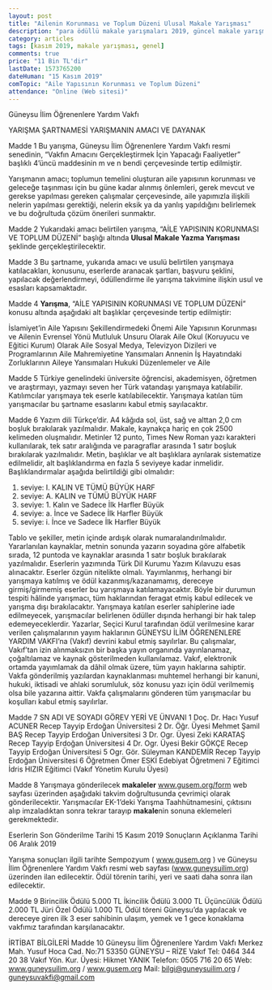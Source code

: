```yaml
---
layout: post
title: "Ailenin Korunması ve Toplum Düzeni Ulusal Makale Yarışması"
description: "para ödüllü makale yarışmaları 2019, güncel makale yarışması 2019"
category: articles
tags: [kasım 2019, makale yarışması, genel]
comments: true
price: "11 Bin TL'dir"
lastDate: 1573765200
dateHuman: "15 Kasım 2019"
comTopic: "Aile Yapısının Korunması ve Toplum Düzeni"
attendance: "Online (Web sitesi)"
---
```


Güneysu İlim Öğrenenlere Yardım Vakfı  

YARIŞMA ŞARTNAMESİ
YARIŞMANIN AMACI VE DAYANAK

Madde 1
Bu yarışma, Güneysu İlim Öğrenenlere Yardım Vakfı resmi senedinin, “Vakfın Amacını Gerçekleştirmek İçin Yapacağı Faaliyetler” başlıklı 4’üncü maddesinin m ve n bendi çerçevesinde tertip edilmiştir.

Yarışmanın amacı; toplumun temelini oluşturan aile yapısının korunması ve geleceğe taşınması için bu güne kadar alınmış önlemleri, gerek mevcut ve gerekse yapılması gereken çalışmalar çerçevesinde, aile yapımızla ilişkili nelerin yapılması gerektiği, nelerin eksik ya da yanlış yapıldığını belirlemek ve bu doğrultuda çözüm önerileri sunmaktır.

Madde 2
Yukarıdaki amacı belirtilen yarışma, “AİLE YAPISININ KORUNMASI VE TOPLUM DÜZENİ”  başlığı altında **Ulusal Makale Yazma Yarışması** şeklinde gerçekleştirilecektir.

Madde 3
Bu şartname, yukarıda amacı ve usulü belirtilen yarışmaya katılacakları, konusunu, eserlerde aranacak şartları, başvuru şeklini, yapılacak değerlendirmeyi, ödüllendirme ile yarışma takvimine ilişkin usul ve esasları kapsamaktadır.

Madde 4
**Yarışma**, “AİLE YAPISININ KORUNMASI VE TOPLUM DÜZENİ” konusu altında aşağıdaki alt başlıklar çerçevesinde tertip edilmiştir:

İslamiyet’in Aile Yapısını Şekillendirmedeki Önemi
Aile Yapısının Korunması ve Ailenin Evrensel Yönü
Mutluluk Unsuru Olarak Aile
Okul (Koruyucu ve Eğitici Kurum) Olarak Aile
Sosyal Medya, Televizyon Dizileri ve Programlarının Aile Mahremiyetine Yansımaları
Annenin İş Hayatındaki Zorluklarının Aileye Yansımaları
Hukuki Düzenlemeler ve Aile

Madde 5
Türkiye genelindeki üniversite öğrencisi, akademisyen, öğretmen ve araştırmayı, yazmayı seven her Türk vatandaşı yarışmaya katılabilir.
Katılımcılar yarışmaya tek eserle katılabilecektir.
Yarışmaya katılan tüm yarışmacılar bu şartname esaslarını kabul etmiş sayılacaktır.

Madde 6
Yazım dili Türkçe’dir.
A4 kâğıda sol, üst, sağ ve alttan 2,0 cm boşluk bırakılarak yazılmalıdır. Makale, kaynakça hariç en çok 2500 kelimeden oluşmalıdır.
Metinler 12 punto, Times New Roman yazı karakteri kullanılarak, tek satır aralığında ve paragraflar arasında 1 satır boşluk bırakılarak yazılmalıdır.
Metin, başlıklar ve alt başlıklara ayrılarak sistematize edilmelidir, alt başlıklandırma en fazla 5 seviyeye kadar inmelidir. Başlıklandırmalar aşağıda belirtildiği gibi olmalıdır:
1. seviye: I. KALIN VE TÜMÜ BÜYÜK HARF
2. seviye: A. KALIN ve TÜMÜ BÜYÜK HARF
3. seviye: 1. Kalın ve Sadece İlk Harfler Büyük
4. seviye: a. İnce ve Sadece İlk Harfler Büyük
5. seviye: i. İnce ve Sadece İlk Harfler Büyük

Tablo ve şekiller, metin içinde ardışık olarak numaralandırılmalıdır.
Yararlanılan kaynaklar, metnin sonunda yazarın soyadına göre alfabetik sırada, 12 puntoda ve kaynaklar arasında 1 satır boşluk bırakılarak yazılmalıdır.
Eserlerin yazımında Türk Dil Kurumu Yazım Kılavuzu esas alınacaktır.
Eserler özgün nitelikte olmalı. Yayımlanmış, herhangi bir yarışmaya katılmış ve ödül kazanmış/kazanamamış, dereceye girmiş/girmemiş eserler bu yarışmaya katılamayacaktır. Böyle bir durumun tespiti hâlinde yarışmacı, tüm haklarından feragat etmiş kabul edilecek ve yarışma dışı bırakılacaktır.
Yarışmaya katılan eserler sahiplerine iade edilmeyecek, yarışmacılar belirlenen ödüller dışında herhangi bir hak talep edemeyeceklerdir.
Yazarlar, Seçici Kurul tarafından ödül verilmesine karar verilen çalışmalarının yayım haklarının GÜNEYSU İLİM ÖĞRENENLERE YARDIM VAKFI’na (Vakıf) devrini kabul etmiş sayılırlar. Bu çalışmalar, Vakıf’tan izin alınmaksızın bir başka yayın organında yayınlanamaz, çoğaltılamaz ve kaynak gösterilmeden kullanılamaz. Vakıf, elektronik ortamda yayımlamak da dâhil olmak üzere, tüm yayın haklarına sahiptir.
Vakfa gönderilmiş yazılardan kaynaklanması muhtemel herhangi bir kanuni, hukuki, iktisadi ve ahlaki sorumluluk, söz konusu yazı için ödül verilmemiş olsa bile yazarına aittir.
Vakfa çalışmalarını gönderen tüm yarışmacılar bu koşulları kabul etmiş sayılırlar.
 

Madde 7
SN
ADI VE SOYADI
GÖREV YERİ VE ÜNVANI
1
Doç. Dr. Hacı Yusuf ACUNER
Recep Tayyip Erdoğan Üniversitesi
2
Dr. Öğr. Üyesi Mehmet Şamil BAŞ
Recep Tayyip Erdoğan Üniversitesi
3
Dr. Ogr. Üyesi Zeki KARATAŞ
Recep Tayyip Erdoğan Üniversitesi
4
Dr. Ogr. Üyesi Bekir GÖKÇE
Recep Tayyip Erdoğan Üniversitesi
5
Ogr. Gör. Süleyman KANDEMİR
Recep Tayyip Erdoğan Üniversitesi
6
Öğretmen Ömer ESKİ
Edebiyat Öğretmeni
7
Eğitimci İdris HIZIR
Eğitimci (Vakıf Yönetim Kurulu Üyesi)

Madde 8
Yarışmaya gönderilecek **makaleler** www.gusem.org/form  web sayfası üzerinden aşağıdaki takvim doğrultusunda çevrimiçi olarak gönderilecektir.
Yarışmacılar EK-1’deki Yarışma Taahhütnamesini, çıktısını alıp imzaladıktan sonra tekrar tarayıp **makale**nin sonuna eklemeleri gerekmektedir.
 
Eserlerin Son Gönderilme Tarihi
15 Kasım 2019
Sonuçların Açıklanma Tarihi
06 Aralık 2019

Yarışma sonuçları ilgili tarihte Sempozyum ( www.gusem.org ) ve Güneysu İlim Öğrenenlere Yardım Vakfı resmi web sayfası (www.guneysuilim.org) üzerinden ilan edilecektir.
Ödül törenin tarihi, yeri ve saati daha sonra ilan edilecektir.

Madde 9
Birincilik Ödülü
5.000 TL
İkincilik Ödülü
3.000 TL
Üçüncülük Ödülü
2.000 TL
Jüri Özel Ödülü
1.000 TL
Ödül töreni Güneysu’da yapılacak ve dereceye giren ilk 3 eser sahibinin ulaşım, yemek ve 1 gece konaklama vakfımız tarafından karşılanacaktır.

İRTİBAT BİLGİLERİ
Madde 10
Güneysu İlim Öğrenenlere Yardım Vakfı
Merkez Mah. Yusuf Hoca Cad. No:71 53350 GÜNEYSU – RİZE
Vakıf Tel: 0464 344 20 38
Vakıf Yön. Kur. Üyesi:  Hikmet YANIK Telefon: 0505 716 20 65
Web: www.guneysuilim.org / www.gusem.org
Mail: bilgi@guneysuilim.org / guneysuvakfi@gmail.com
